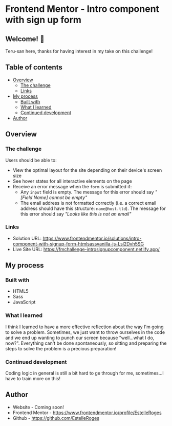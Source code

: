# Frontend Mentor - Intro component with sign up form

## Welcome! 👋

Teru-san here, thanks for having interest in my take on this challenge!

## Table of contents

- [Overview](#overview)
  - [The challenge](#the-challenge)
  - [Links](#links)
- [My process](#my-process)
  - [Built with](#built-with)
  - [What I learned](#what-i-learned)
  - [Continued development](#continued-development)
- [Author](#author)

## Overview

### The challenge

Users should be able to:

- View the optimal layout for the site depending on their device's screen size
- See hover states for all interactive elements on the page
- Receive an error message when the `form` is submitted if:
  - Any `input` field is empty. The message for this error should say *"[Field Name] cannot be empty"*
  - The email address is not formatted correctly (i.e. a correct email address should have this structure: `name@host.tld`). The message for this error should say *"Looks like this is not an email"*

### Links

- Solution URL: https://www.frontendmentor.io/solutions/intro-component-with-signup-form-htmlsassvanilla-js-Lsl2Dvh5SG
- Live Site URL: https://fmchallenge-introsignupcomponent.netlify.app/

## My process

### Built with

- HTML5
- Sass
- JavaScript

### What I learned

I think I learned to have a more effective reflection about the way I'm going to solve a problem. Sometimes, we just want to throw ourselves in the code and we end up wanting to punch our screen because "well...what I do, now?".
Everything can't be done spontaneously, so sitting and preparing the steps to solve the problem is a precious preparation!

### Continued development

Coding logic in general is still a bit hard to ge through for me, sometimes...I have to train more on this!

## Author

- Website - Coming soon!
- Frontend Mentor - https://www.frontendmentor.io/profile/EstelleRoges
- Github - https://github.com/EstelleRoges
